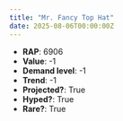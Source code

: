 ```yaml
---
title: "Mr. Fancy Top Hat"
date: 2025-08-06T00:00:00Z
---
```

- **RAP**: 6906
- **Value**: -1
- **Demand level**: -1
- **Trend**: -1
- **Projected?**: True
- **Hyped?**: True
- **Rare?**: True
